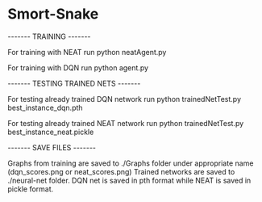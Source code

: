 # Smort-Snake

------- TRAINING -------

For training with NEAT run
python neatAgent.py

For training with DQN run
python agent.py


------- TESTING TRAINED NETS -------

For testing already trained DQN network run
python trainedNetTest.py best_instance_dqn.pth

For testing already trained NEAT network run
python trainedNetTest.py best_instance_neat.pickle


------- SAVE FILES -------

Graphs from training are saved to ./Graphs folder under appropriate name (dqn_scores.png or neat_scores.png)
Trained networks are saved to ./neural-net folder. DQN net is saved in pth format while NEAT is saved in pickle format.
